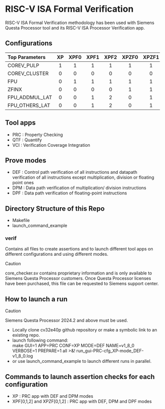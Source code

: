 # RISC-V ISA Formal Verification

RISC-V ISA Formal Verification methodology has been used with Siemens Questa Processor tool and its RISC-V ISA Processor Verification app.

## Configurations

  | Top Parameters     | XP     | XPF0     | XPF1     | XPF2     | XPZF0     | XPZF1     | XPZF2     |
  | :----------------- | :----: |:-------: | :------: | :------: | :-------: | :-------: | :-------: |
  | COREV_PULP         | 1      | 1        | 1        | 1        | 1         | 1         | 1         |
  | COREV_CLUSTER      | 0      | 0        | 0        | 0        | 0         | 0         | 0         |
  | FPU                | 0      | 1        | 1        | 1        | 1         | 1         | 1         |
  | ZFINX              | 0      | 0        | 0        | 0        | 1         | 1         | 1         |
  | FPU_ADDMUL_LAT     | 0      | 0        | 1        | 2        | 0         | 1         | 2         |
  | FPU_OTHERS_LAT     | 0      | 0        | 1        | 2        | 0         | 1         | 2         |

## Tool apps

- PRC : Property Checking
- QTF : Quantify
- VCI : Verification Coverage Integration

## Prove modes

- DEF : Control path verification of all instructions and datapath verification of all instructions except multiplication, division or floating point ones
- DPM : Data path verification of multiplication/ division instructions
- DPF : Data path verification of floating-point instructions

## Directory Structure of this Repo

- Makefile
- launch_command_example

### verif
Contains all files to create assertions and to launch different tool apps on different configurations and using different modes.

> [!CAUTION]
> core_checker.sv contains proprietary information and is only available to Siemens Questa Processor customers.
> Once Questa Processor licenses have been purchased, this file can be requested to Siemens support center.

## How to launch a run

> [!CAUTION]
> Siemens Questa Processor 2024.2 and above must be used.

- Locally clone cv32e40p github repository or make a symbolic link to an existing repo.
- launch following command:<br>
  make GUI=1 APP=PRC CONF=XP MODE=DEF NAME=v1_8_0 VERBOSE=1 PREPARE=1 all >&! run_gui-PRC-cfg_XP-mode_DEF-v1_8_0.log
- or use launch_command_example to launch different runs in parallel.

## Commands to launch assertion checks for each configuration

- XP : PRC app with DEF and DPM modes
- XPF[0,1,2] and XPZF[0,1,2] : PRC app with DEF, DPM and DPF modes
